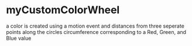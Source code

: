 # myCustomColorWheel
a color is created using a motion event and distances from three seperate points along the circles circumference corresponding to a Red, Green, and Blue value
